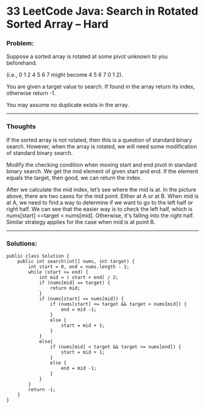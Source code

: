 # 33 LeetCode Java: Search in Rotated Sorted Array – Hard

### Problem:

Suppose a sorted array is rotated at some pivot unknown to you beforehand.

(i.e., 0 1 2 4 5 6 7 might become 4 5 6 7 0 1 2).

You are given a target value to search. If found in the array return its index, otherwise return -1.

You may assume no duplicate exists in the array.



---



### Thoughts

If the sorted array is not rotated, then this is a question of standard binary search. However, when the array is rotated, we will need some modification of standard binary search.

Modify the checking condition when moving start and end pivot in standard binary search. We get the mid element of given start and end. If the element equals the target, then good, we can return the index.

After we calculate the mid index, let’s see where the mid is at. In the picture above, there are two cases for the mid point. Either at A or at B.
When mid is at A, we need to find a way to determine if we want to go to the left half or right half. We can see that the easier way is to check the left half, which is nums[start] <=target < nums[mid]. Otherwise, it's falling into the right half.
Similar strategy applies for the case when mid is at point B.


---



### Solutions:

```
public class Solution {
    public int search(int[] nums, int target) {
        int start = 0, end = nums.length - 1;
        while (start <= end) {
            int mid = ( start + end) / 2;
            if (nums[mid] == target) {
                return mid;
            }
            if (nums[start] <= nums[mid]) {
                if (nums[start] <= target && target < nums[mid]) {
                    end = mid -1;
                }
                else {
                    start = mid + 1;
                }
            }
            else{
                if (nums[mid] < target && target <= nums[end]) {
                    start = mid + 1;
                }
                else {
                    end = mid -1;
                }
            }
        }
        return -1;
    }
}
```
